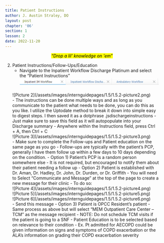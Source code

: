 ```yaml
---
title: Patient Instructions
author: J. Austin Straley, DO
layout: post
chapter: '06'
section: 1
lesson: 2
date: 2022-11-20
---
```


*<center><mark>“Drop a lil' knowledge on 'em”</mark></center>*

2. Patient Instructions/Follow-Ups/Education
    - Navigate to the Inpatient Workflow Discharge Platinum and select the “Patient Instructions”<br>
    ![Picture 1](/assets/images/internguidepages/1.5/1.5.2-picture1.png) 
    <br>
    ![Picture 2](/assets/images/internguidepages/1.5/1.5.2-picture2.png) 
	<br>
    - The instructions can be done multiple ways and as long as you communicate to the patient what needs to be done, you can do this as you like. I utilize the Uptodate method to break it down into simple easy to digest steps. I then saved it as a dotphrase .jsdischargeinstructions
        - Just make sure to save this field as it will autopopulate into your Discharge summary
        - Anywhere within the Instructions field, press Ctrl + A, then Ctrl + C<br>
    ![Picture 3](/assets/images/internguidepages/1.5/1.5.2-picture3.png) 
	<br>
	- Make sure to complete the Follow-ups and Patient education on the same page as you go
        - Follow-ups are typically with the patient’s PCP, generally I have them follow up within a few days to 10 days depending on the condition.
            - Option 1) Patient’s PCP is a random person somewhere else
                - It is not required, but encouraged to notify them about their patient needing a follow up
            - Option 2) Patient is established with Dr. Aman, Dr. Hadley, Dr. John, Dr. Durden, or Dr. Griffith
                - You will need to Select “Communicate and Message” at the top of the page to create a new message for their clinic
                - To do so:<br>
        ![Picture 4](/assets/images/internguidepages/1.5/1.5.2-picture4.png) 
        <br>
        ![Picture 5](/assets/images/internguidepages/1.5/1.5.2-picture5.png) 
        <br>
        ![Picture 6](/assets/images/internguidepages/1.5/1.5.2-picture6.png) 
        <br>
        - Send this message
            - Option 3) Patient is OPCC Resident’s patient
                - Same process as above but will select “MEM Outpatient Care Center – TCM” as the message recipient
            - NOTE: Do not schedule TCM visits if the patient is going to a SNF
        - Patient Education is to be selected based on relevance to their condition
            - Ex. Pt admitted for AECOPD could be given information on signs and symptoms of COPD exacerbation or the ALA’s information on grading their COPD exacerbation severity
